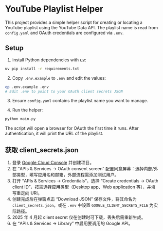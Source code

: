 # YouTube Playlist Helper

This project provides a simple helper script for creating or locating a
YouTube playlist using the YouTube Data API. The playlist name is read
from `config.yaml` and OAuth credentials are configured via `.env`.

## Setup

1. Install Python dependencies with [uv](https://github.com/astral-sh/uv):

```bash
uv pip install -r requirements.txt
```

2. Copy `.env.example` to `.env` and edit the values:

```bash
cp .env.example .env
# Edit .env to point to your OAuth client secrets JSON
```

3. Ensure `config.yaml` contains the playlist name you want to manage.

4. Run the helper:

```bash
python main.py
```

The script will open a browser for OAuth the first time it runs. After
authentication, it will print the URL of the playlist.

## 获取 client_secrets.json

1. 登录 [Google Cloud Console](https://console.cloud.google.com) 并创建项目。
2. 在 “APIs & Services → OAuth consent screen” 配置同意屏幕：选择内部/外部类型，填写应用名和邮箱，外部流程需添加测试用户。
3. 打开 “APIs & Services → Credentials”，选择 “Create credentials → OAuth client ID”，按需选择应用类型（Desktop app、Web application 等），并填写重定向 URI。
4. 创建完成后在弹窗点击 “Download JSON” 保存文件，将其命名为 `client_secrets.json`，或在 `.env` 中设置 `GOOGLE_CLIENT_SECRETS_FILE` 为实际路径。
5. 2025 年 4 月起 client secret 仅在创建时可下载，丢失后需重新生成。
6. 在 “APIs & Services → Library” 中启用要调用的 Google API。
